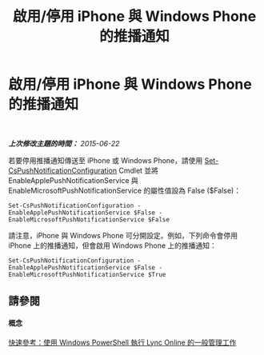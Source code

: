 ﻿---
title: 啟用/停用 iPhone 與 Windows Phone 的推播通知
TOCTitle: 啟用/停用 iPhone 與 Windows Phone 的推播通知
ms:assetid: 64482dcb-6354-4fb5-a2e4-1564b3d0e047
ms:mtpsurl: https://technet.microsoft.com/zh-tw/library/Dn362792(v=OCS.15)
ms:contentKeyID: 56269094
ms.date: 08/10/2015
mtps_version: v=OCS.15
ms.translationtype: HT
---

# 啟用/停用 iPhone 與 Windows Phone 的推播通知

 

_**上次修改主題的時間：** 2015-06-22_

若要停用推播通知傳送至 iPhone 或 Windows Phone，請使用 [Set-CsPushNotificationConfiguration](set-cspushnotificationconfiguration.md) Cmdlet 並將 EnableApplePushNotificationService 與 EnableMicrosoftPushNotificationService 的屬性值設為 False ($False)：

    Set-CsPushNotificationConfiguration -EnableApplePushNotificationService $False -EnableMicrosoftPushNotificationService $False

請注意，iPhone 與 Windows Phone 可分開設定。例如，下列命令會停用 iPhone 上的推播通知，但會啟用 Windows Phone 上的推播通知：

    Set-CsPushNotificationConfiguration -EnableApplePushNotificationService $False -EnableMicrosoftPushNotificationService $True

## 請參閱

#### 概念

[快速參考：使用 Windows PowerShell 執行 Lync Online 的一般管理工作](quick-reference-using-windows-powershell-to-do-common-skype-for-business-online-management-tasks.md)

